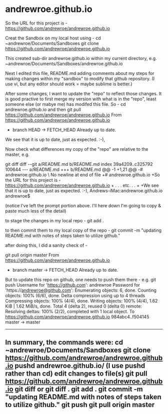 # andrewroe.github.io
So the URL for this project is - https://github.com/andrewroe/andrewroe.github.io

Creat the Sandbox on my local host using -
cd ~andrewroe/Documents/Sandboxes
git clone https://github.com/andrewroe/andrewroe.github.io

This created sub-dir andrewroe.github.io within my current directory, e.g. ~andrewroe/Documents/Sandboxes/andrewroe.github.io

Next I edited this file, README.md adding comments about my steps for making changes within my "sandbox" to modify that github repository. (I use vi, but any editor should work = maybe sublime is better.)

After some changes, I want to update the "repo" to reflect those changes. It is good practive to first merge my version with what is in the "repo", least someone else (or mabye me) has modifed this file.
So -
cd andrewroe.github.io
and then
git pull https://github.com/andrewroe/andrewroe.github.io
From https://github.com/andrewroe/andrewroe.github.io
 * branch            HEAD       -> FETCH_HEAD
Already up to date.

We see that it is up to date, just as expected. :-),

Now check what differences my copy of the "repo" are relative to the master, e.g.

git diff
diff --git a/README.md b/README.md
index 39a4209..c325792 100644
--- a/README.md
+++ b/README.md
@@ -1 +1,21 @@
-# andrewroe.github.io
\ No newline at end of file
+# andrewroe.github.io
+So the URL for this project is - https://github.com/andrewroe/andrewroe.github.io
+
. . . etc. . .
+
+We see that it is up to date, just as expected. :-),
Andrews-iMac:andrewroe.github.io andrewroe$

(notice I've left the prompt portion above. I'll here down I'm going to copy & paste much less of the detail)

to stage the changes in my local repo -
git add .

to then commit them to my local copy of the repo -
git commit -m "updating README.md with notes of steps taken to utilize github."

after doing this, I did a sanity check of -

git pull origin master
From https://github.com/andrewroe/andrewroe.github.io
 * branch            master     -> FETCH_HEAD
Already up to date.

But to update this repo on github, one needs to push them there -
e.g.
git push
Username for 'https://github.com': andrewroe
Password for 'https://andrewroe@github.com': 
Enumerating objects: 6, done.
Counting objects: 100% (6/6), done.
Delta compression using up to 4 threads
Compressing objects: 100% (4/4), done.
Writing objects: 100% (4/4), 1.62 KiB | 1.62 MiB/s, done.
Total 4 (delta 2), reused 0 (delta 0)
remote: Resolving deltas: 100% (2/2), completed with 1 local object.
To https://github.com/andrewroe/andrewroe.github.io
   984abc4..f504145  master -> master

------------------------------------------------------------------------------------
In summary, the commands were:
cd ~andrewroe/Documents/Sandboxes
git clone https://github.com/andrewroe/andrewroe.github.io
pushd andrewroe.github.io/  (I use pushd rather than cd)
edit changes to file(s)
git pull https://github.com/andrewroe/andrewroe.github.io
git diff
 or
git diff .
git add .
git commit -m "updating README.md with notes of steps taken to utilize github."
git push
git pull origin master
------------------------------------------------------------------------------------

